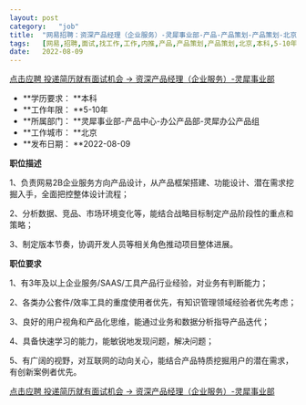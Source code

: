 ```yaml
---
layout:	post
category:	"job"
title:	"网易招聘：资深产品经理（企业服务）-灵犀事业部-产品-产品策划-产品策划-北京本科5-10年"
tags:	[网易,招聘,面试,找工作,工作,内推,产品,产品策划,产品策划,北京,本科,5-10年]
date:	2022-08-09
---
```


[点击应聘 投递简历就有面试机会 ->  资深产品经理（企业服务）-灵犀事业部](http://mobile.bole.netease.com/bole/boleDetail?id=23682&employeeId=346f03c3cda5f04c&key=all)



- **学历要求： **本科
- **工作年限： **5-10年
- **所属部门： **灵犀事业部-产品中心-办公产品部-灵犀办公产品组
- **工作城市： **北京
- **发布日期： **2022-08-09



**职位描述**

1、负责网易2B企业服务方向产品设计，从产品框架搭建、功能设计、潜在需求挖掘入手，全面把控整体设计流程；

2、分析数据、竞品、市场环境变化等，能结合战略目标制定产品阶段性的重点和策略；

3、制定版本节奏，协调开发人员等相关角色推动项目整体进展。



**职位要求**

1、有3年及以上企业服务/SAAS/工具产品行业经验，对业务有判断能力；

2、各类办公套件/效率工具的重度使用者优先，有知识管理领域经验者优先考虑；

3、良好的用户视角和产品化思维，能通过业务和数据分析指导产品迭代；

4、具备快速学习的能力，能敏锐地发现问题，解决问题；

5、有广阔的视野，对互联网的动向关心，能结合产品特质挖掘用户的潜在需求，有创新案例者优先。



[点击应聘 投递简历就有面试机会 ->  资深产品经理（企业服务）-灵犀事业部](http://mobile.bole.netease.com/bole/boleDetail?id=23682&employeeId=346f03c3cda5f04c&key=all)